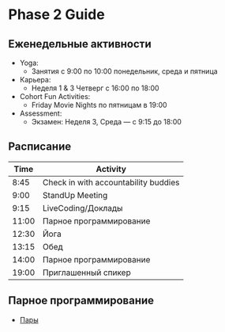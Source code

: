 # Phase 2 Guide

## Еженедельные активности

- Yoga:
  - Занятия с 9:00 по 10:00 понедельник, среда и пятница 
- Карьера:
  - Неделя 1 & 3 Четверг с 16:00 по 18:00 
- Cohort Fun Activities:
  - Friday Movie Nights по пятницам в 19:00
- Assessment:
  - Экзамен: Неделя 3, Среда — с 9:15 до 18:00

## Расписание 

Time    | Activity
---     | ---
8:45    | Check in with accountability buddies
9:00    | StandUp Meeting
9:15    | LiveCoding/Доклады
11:00   | Парное программирование 
12:30   | Йога
13:15   | Обед
14:00   | Парное программирование 
19:00   | Приглашенный спикер


## Парное программирование 

- [Пары](https://elbrus-scheduler.herokuapp.com/groups)
